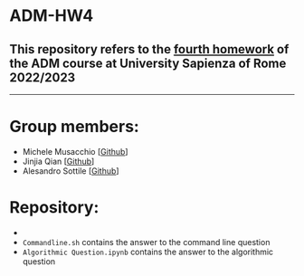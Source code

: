 # ADM-HW4

## This repository refers to the [fourth homework](https://github.com/lucamaiano/ADM/tree/master/2022/Homework_4) of the ADM course at University Sapienza of Rome 2022/2023
---
# Group members:
* Michele Musacchio [[Github](https://github.com/MicheleMusacchio)] 
* Jinjia Qian [[Github](https://github.com/vicqian0628)]
* Alesandro Sottile [[Github](https://github.com/Sottix99)]
# Repository:
*
* `Commandline.sh` contains the answer to the command line question
* `Algorithmic Question.ipynb` contains the answer to the algorithmic question
